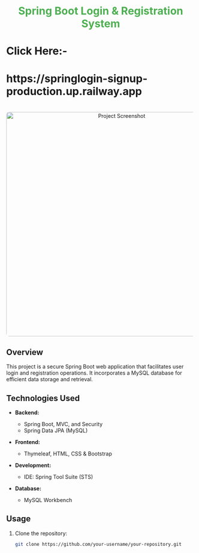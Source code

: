 <h1 align="center" style="color: #4CAF50;">Spring Boot Login & Registration System</h1>
<h1>Click Here:-<h1> https://springlogin-signup-production.up.railway.app</h1>
<div align="center">
  <img src="https://"C:\Users\lenovo\Pictures\Screenshots\Screenshot 2024-01-23 003429.png"" alt="Project Screenshot" width="600" style="border-radius: 8px; margin-top: 20px;">
</div> 

## Overview

This project is a secure Spring Boot web application that facilitates user login and registration operations. It incorporates a MySQL database for efficient data storage and retrieval.

## Technologies Used

- **Backend:**
  - Spring Boot, MVC, and Security
  - Spring Data JPA (MySQL)

- **Frontend:**
  - Thymeleaf, HTML, CSS & Bootstrap

- **Development:**
  - IDE: Spring Tool Suite (STS)

- **Database:**
  - MySQL Workbench

## Usage

1. Clone the repository:
   ```bash
   git clone https://github.com/your-username/your-repository.git
